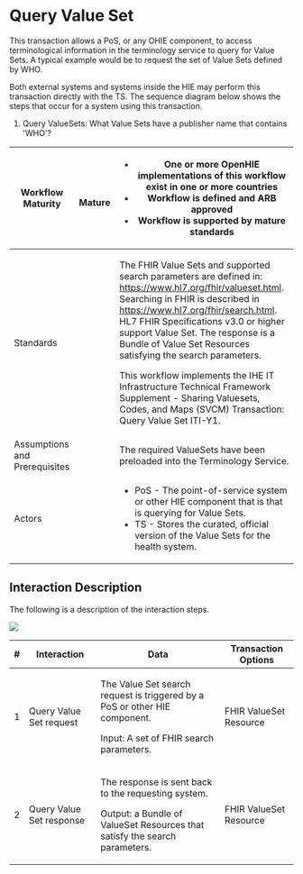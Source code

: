 # Query Value Set

This transaction allows a PoS, or any OHIE component, to access terminological information in the terminology service to query for Value Sets. A typical example would be to request the set of Value Sets defined by WHO.

Both external systems and systems inside the HIE may perform this transaction directly with the TS. The sequence diagram below shows the steps that occur for a system using this transaction.

1. Query ValueSets: What Value Sets have a publisher name that contains 'WHO'?

| Workflow Maturity             | <p><img src="https://lh5.googleusercontent.com/Vp6XBRGu-U_Dmd5EKNpCZvEEum0CxOcHOj9NgHh8UMMNLMlXHmLcUE_YWueDRr4uqWLzpPfzSBLJ2k33XQIelLypjQ4wyrD17-t33GtLa8fFxW9AYDvXhiJmBl4VaLgKDg" alt=""></p><p> <strong>Mature</strong></p> | <ul><li><strong>One or more OpenHIE implementations of this workflow exist in one or more countries</strong></li><li><strong>Workflow is defined and ARB approved</strong></li><li><strong>Workflow is supported by mature standards</strong></li></ul>                                                                                                                                                                                                                                                                                                                                                                 |
| ----------------------------- | ----------------------------------------------------------------------------------------------------------------------------------------------------------------------------------------------------------------------------- | ----------------------------------------------------------------------------------------------------------------------------------------------------------------------------------------------------------------------------------------------------------------------------------------------------------------------------------------------------------------------------------------------------------------------------------------------------------------------------------------------------------------------------------------------------------------------------------------------------------------------- |
| Standards                     |                                                                                                                                                                                                                               | <p>The FHIR Value Sets and supported search parameters are defined in: <a href="https://www.hl7.org/fhir/valueset.html">https://www.hl7.org/fhir/valueset.html</a>. Searching in FHIR is described in <a href="https://www.hl7.org/fhir/search.html">https://www.hl7.org/fhir/search.html</a>. HL7 FHIR Specifications v3.0 or higher support Value Set. The response is a Bundle of Value Set Resources satisfying the search parameters.</p><p>This workflow implements the IHE IT Infrastructure Technical Framework Supplement - Sharing Valuesets, Codes, and Maps (SVCM) Transaction: Query Value Set ITI-Y1.</p> |
| Assumptions and Prerequisites |                                                                                                                                                                                                                               | The required ValueSets have been preloaded into the Terminology Service.                                                                                                                                                                                                                                                                                                                                                                                                                                                                                                                                                |
| Actors                        |                                                                                                                                                                                                                               | <ul><li>PoS - The point-of-service system or other HIE component that is that is querying for Value Sets.</li><li>TS - Stores the curated, official version of the Value Sets for the health system.</li></ul>                                                                                                                                                                                                                                                                                                                                                                                                          |

## Interaction Description

The following is a description of the interaction steps.

![](https://lh6.googleusercontent.com/5w9uqajSsiAUJoBPuCBdcY9HTiQvLfb0Op-Xy78GJxS-TQK7i6\_fMvIEtqOAJ1\_bQkCgsVeWGX2FM--QUe5w0gqi41U80adN\_dGfNGzjU7YScpbF5gL9xCph45eKbC-vYw)

| # | Interaction              | Data                                                                                                                                        | Transaction Options    |
| - | ------------------------ | ------------------------------------------------------------------------------------------------------------------------------------------- | ---------------------- |
| 1 | Query Value Set request  | <p>The Value Set search request is triggered by a PoS or other HIE component.</p><p>Input: A set of FHIR search parameters.</p>             | FHIR ValueSet Resource |
| 2 | Query Value Set response | <p>The response is sent back to the requesting system.</p><p>Output: a Bundle of ValueSet Resources that satisfy the search parameters.</p> | FHIR ValueSet Resource |
